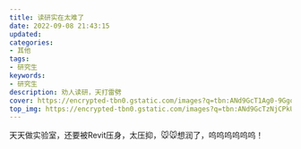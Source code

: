 ```yaml
---
title: 读研实在太难了
date: 2022-09-08 21:43:15
updated: 
categories: 
- 其他
tags: 
- 研究生
keywords:
- 研究生
description: 劝人读研，天打雷劈
cover: https://encrypted-tbn0.gstatic.com/images?q=tbn:ANd9GcT1Ag0-9GgooUJAFpTIWbXwveVq62ARGQwXmg&usqp=CAU
top_img: https://encrypted-tbn0.gstatic.com/images?q=tbn:ANd9GcTzNjCPkUEKOAd23N7_xqn1CSB9P8wriyevtg&usqp=CAU
---
```


天天做实验室，还要被Revit压身，太压抑，🐭🐭想润了，呜呜呜呜呜呜！